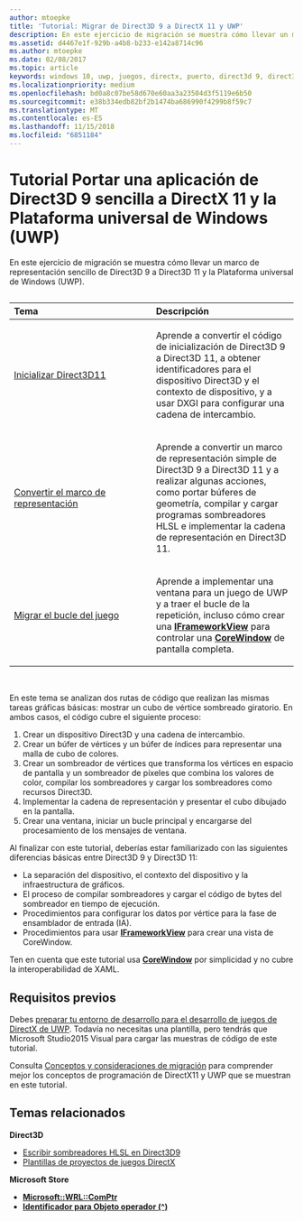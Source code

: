 ```yaml
---
author: mtoepke
title: 'Tutorial: Migrar de Direct3D 9 a DirectX 11 y UWP'
description: En este ejercicio de migración se muestra cómo llevar un marco de representación sencillo de Direct3D 9 a Direct3D 11 y la Plataforma universal de Windows (UWP).
ms.assetid: d4467e1f-929b-a4b8-b233-e142a8714c96
ms.author: mtoepke
ms.date: 02/08/2017
ms.topic: article
keywords: windows 10, uwp, juegos, directx, puerto, direct3d 9, direct3d 11
ms.localizationpriority: medium
ms.openlocfilehash: bd0a8c07be58d670e60aa3a23504d3f5119e6b50
ms.sourcegitcommit: e38b334edb82bf2b1474ba686990f4299b8f59c7
ms.translationtype: MT
ms.contentlocale: es-ES
ms.lasthandoff: 11/15/2018
ms.locfileid: "6851184"
---
```

# <a name="walkthrough-port-a-simple-direct3d-9-app-to-directx-11-and-universal-windows-platform-uwp"></a>Tutorial Portar una aplicación de Direct3D 9 sencilla a DirectX 11 y la Plataforma universal de Windows (UWP)



En este ejercicio de migración se muestra cómo llevar un marco de representación sencillo de Direct3D 9 a Direct3D 11 y la Plataforma universal de Windows (UWP).
## 
<table>
<colgroup>
<col width="50%" />
<col width="50%" />
</colgroup>
<thead>
<tr class="header">
<th align="left">Tema</th>
<th align="left">Descripción</th>
</tr>
</thead>
<tbody>
<tr class="odd">
<td align="left"><p><a href="simple-port-from-direct3d-9-to-11-1-part-1--initializing-direct3d.md">Inicializar Direct3D11</a></p></td>
<td align="left"><p>Aprende a convertir el código de inicialización de Direct3D 9 a Direct3D 11, a obtener identificadores para el dispositivo Direct3D y el contexto de dispositivo, y a usar DXGI para configurar una cadena de intercambio.</p></td>
</tr>
<tr class="even">
<td align="left"><p><a href="simple-port-from-direct3d-9-to-11-1-part-2--rendering.md">Convertir el marco de representación</a></p></td>
<td align="left"><p>Aprende a convertir un marco de representación simple de Direct3D 9 a Direct3D 11 y a realizar algunas acciones, como portar búferes de geometría, compilar y cargar programas sombreadores HLSL e implementar la cadena de representación en Direct3D 11.</p></td>
</tr>
<tr class="odd">
<td align="left"><p><a href="simple-port-from-direct3d-9-to-11-1-part-3--viewport-and-game-loop.md">Migrar el bucle del juego</a></p></td>
<td align="left"><p>Aprende a implementar una ventana para un juego de UWP y a traer el bucle de la repetición, incluso cómo crear una <a href="https://msdn.microsoft.com/library/windows/apps/hh700478"><strong>IFrameworkView</strong></a> para controlar una <a href="https://msdn.microsoft.com/library/windows/apps/br208225"><strong>CoreWindow</strong></a> de pantalla completa.</p></td>
</tr>
</tbody>
</table>

 

En este tema se analizan dos rutas de código que realizan las mismas tareas gráficas básicas: mostrar un cubo de vértice sombreado giratorio. En ambos casos, el código cubre el siguiente proceso:

1.  Crear un dispositivo Direct3D y una cadena de intercambio.
2.  Crear un búfer de vértices y un búfer de índices para representar una malla de cubo de colores.
3.  Crear un sombreador de vértices que transforma los vértices en espacio de pantalla y un sombreador de píxeles que combina los valores de color, compilar los sombreadores y cargar los sombreadores como recursos Direct3D.
4.  Implementar la cadena de representación y presentar el cubo dibujado en la pantalla.
5.  Crear una ventana, iniciar un bucle principal y encargarse del procesamiento de los mensajes de ventana.

Al finalizar con este tutorial, deberías estar familiarizado con las siguientes diferencias básicas entre Direct3D 9 y Direct3D 11:

-   La separación del dispositivo, el contexto del dispositivo y la infraestructura de gráficos.
-   El proceso de compilar sombreadores y cargar el código de bytes del sombreador en tiempo de ejecución.
-   Procedimientos para configurar los datos por vértice para la fase de ensamblador de entrada (IA).
-   Procedimientos para usar [**IFrameworkView**](https://msdn.microsoft.com/library/windows/apps/hh700478) para crear una vista de CoreWindow.

Ten en cuenta que este tutorial usa [**CoreWindow**](https://msdn.microsoft.com/library/windows/apps/br208225) por simplicidad y no cubre la interoperabilidad de XAML.

## <a name="prerequisites"></a>Requisitos previos


Debes [preparar tu entorno de desarrollo para el desarrollo de juegos de DirectX de UWP](prepare-your-dev-environment-for-windows-store-directx-game-development.md). Todavía no necesitas una plantilla, pero tendrás que Microsoft Studio2015 Visual para cargar las muestras de código de este tutorial.

Consulta [Conceptos y consideraciones de migración](porting-considerations.md) para comprender mejor los conceptos de programación de DirectX11 y UWP que se muestran en este tutorial.

## <a name="related-topics"></a>Temas relacionados

**Direct3D**

* [Escribir sombreadores HLSL en Direct3D9](https://msdn.microsoft.com/library/windows/desktop/bb944006)
* [Plantillas de proyectos de juegos DirectX](user-interface.md)

**Microsoft Store**

* [**Microsoft::WRL::ComPtr**](https://msdn.microsoft.com/library/windows/apps/br244983.aspx)
* [**Identificador para Objeto operador (^)**](https://msdn.microsoft.com/library/windows/apps/yk97tc08.aspx)


